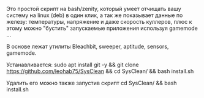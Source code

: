 

Это простой скрипт на bash/zenity, который умеет отчищать вашу систему на linux (deb) в один клик,
а так же показывает данные по железу: температуры, напряжение и даже скорость куллеров,
плюс к этому можно "бустить" запускаемые приложения используя gamemode ...

В основе лежат утилиты Bleachbit, sweeper, aptitude, sensors, gamemode.

Устанавливается: sudo apt install git -y && git clone https://github.com/leohab75/SysClean && cd SysClean/ && bash install.sh

Удалить его можно также запустив скрипт cd SysClean/ && bash install.sh
